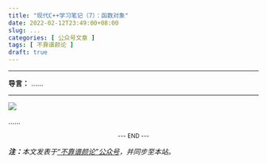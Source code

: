 ```yaml
---
title: "现代C++学习笔记（7）：函数对象"
date: 2022-02-12T23:49:00+08:00
slug: ...
categories: [ 公众号文章 ]
tags: [ 不靠谱颜论 ]
draft: true
---
```


---

**导言：** ……

---

<img src="images/2020-06-29/code.png" style="max-width:300px"/>

……

<center><small>--- END ---</small></center>

<i><b>注：</b>本文发表于[“不靠谱颜论”公众号](https://mp.weixin.qq.com/s/xxx)，并同步至本站。</i>

